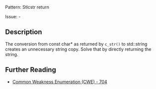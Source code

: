Pattern: Stlcstr return

Issue: -

## Description

The conversion from const char* as returned by `c_str()` to std::string creates an unnecessary string copy. Solve that by directly returning the string.

## Further Reading

* [Common Weakness Enumeration (CWE) - 704](https://cwe.mitre.org/data/definitions/704.html)